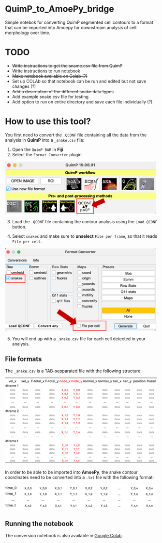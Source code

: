 # QuimP_to_AmoePy_bridge
Simple notebok for converting QuimP segmented cell contours to a format that can be imported into Amoepy for downstream analysis of cell morphology over time.


# TODO
- ~~Write instructions to get the sname.csv file from QuimP~~
- Write instructions to run notebook
- ~~Make notebook available on Colab (?)~~
- Set up COLAb so that notebook can be run and edited but not save changes (?)
- ~~Add a description of the different snake data types~~
- Add example snake.csv file for testing
- Add option to run on entire directory and save each file individually (?)

# How to use this tool?

You first need to convert the `.QCONF` file containing all the data from the analysis in **QuimP** into a `_snake.csv` file:
1) Open the `QuimP BAR` in **Fiji**
2) Select the `Format Converter` plugin

<img src="./images/Fig1.png" alt="Select the 'Format Converter' plugin from the QuimP Bar." width="500">


3) Load the `.QCONF` file containing the contour analysis using the `Load QCONF` button.

4) Select `snakes` and make sure to __unselect__ `File per frame`, so that it reads `File per cell`.

<img src="./images/Fig2.png" alt="Extract the contour snake data for all timeframes in one file." width="500">


5) You will end up with a `_snake.csv` file for each cell detected in your analysis.

## File formats
The `_snake.csv` is a TAB-sepparated file with the following structure:

![Structure of the `_snake.csv` file. Node_x and node_y are the coordinates for each virtual marker (node) in the contour. `n` is the number of nodes in each frame (note that the number of nodes can vary between frames!) and `t` is the total number of frames](./images/Fig3.png)

In order to be able to be imported into **AmoePy**, the snake contour coordinates need to be converted into a `.txt` file with the following format:

![Structure of node coordinate data that can be read by **AmoePy**](./images/Fig4.png)

## Running the notebook

The conversion notebook is also available in [Google Colab](https://colab.research.google.com/drive/1AgYfDaqtQbIbpXRsVpj-CPvQzL6-Qbc-?usp=sharing)